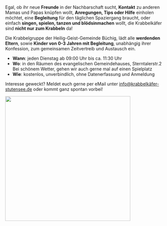 Egal, ob ihr neue **Freunde** in der Nachbarschaft sucht, **Kontakt** zu anderen Mamas und Papas knüpfen wollt, **Anregungen, Tips oder Hilfe** einholen möchtet, eine **Begleitung** für den täglichen Spaziergang braucht, oder einfach **singen, spielen, tanzen und blödsinmachen** wollt, die Krabbelkäfer sind **nicht nur zum Krabbeln** da!

Die Krabbelgruppe der Heilig-Geist-Gemeinde Büchig, lädt alle **werdenden Eltern**, sowie **Kinder von 0-3 Jahren mit Begleitung**, unabhängig ihrer Konfession, zum gemeinsamen Zeitvertreib und Austausch ein.

* **Wann**: jeden Dienstag ab 09:00 Uhr bis ca. 11:30 Uhr
* **Wo**: in den Räumen des evangelischen Gemeindehauses, Sterntalerstr.2  Bei schönem Wetter, gehen wir auch gerne mal auf einen Spielplatz
* **Wie**: kostenlos, unverbindlich, ohne Datenerfassung und Anmeldung

Interesse geweckt? Meldet euch gerne per eMail unter [info@krabbelkäfer-stutensee.de](mailto:mailto) oder kommt ganz spontan vorbei!


<img src="https://user-images.githubusercontent.com/122925568/213278720-48d028e8-bcf7-4126-bc5d-5cf90ca71a78.jpg" width=400 />
